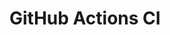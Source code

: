 # GitHub Actions CI



















































































































































































































































































































































































































































































































































































































































































































































































































































































